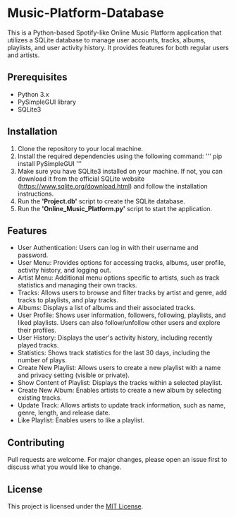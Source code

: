 # Music-Platform-Database

This is a Python-based Spotify-like Online Music Platform application that utilizes a SQLite database to manage user accounts, tracks, albums, playlists, and user activity history. It provides features for both regular users and artists.

## Prerequisites

- Python 3.x
- PySimpleGUI library
- SQLite3

## Installation

1. Clone the repository to your local machine.
2. Install the required dependencies using the following command:
'''
pip install PySimpleGUI
'''
3. Make sure you have SQLite3 installed on your machine. If not, you can download it from the official SQLite website (https://www.sqlite.org/download.html) and follow the installation instructions.
4. Run the **'Project.db'** script to create the SQLite database.
5. Run the **'Online_Music_Platform.py'** script to start the application.


## Features

- User Authentication: Users can log in with their username and password.
- User Menu: Provides options for accessing tracks, albums, user profile, activity history, and logging out.
- Artist Menu: Additional menu options specific to artists, such as track statistics and managing their own tracks.
- Tracks: Allows users to browse and filter tracks by artist and genre, add tracks to playlists, and play tracks.
- Albums: Displays a list of albums and their associated tracks.
- User Profile: Shows user information, followers, following, playlists, and liked playlists. Users can also follow/unfollow other users and explore their profiles.
- User History: Displays the user's activity history, including recently played tracks.
- Statistics: Shows track statistics for the last 30 days, including the number of plays.
- Create New Playlist: Allows users to create a new playlist with a name and privacy setting (visible or private).
- Show Content of Playlist: Displays the tracks within a selected playlist.
- Create New Album: Enables artists to create a new album by selecting existing tracks.
- Update Track: Allows artists to update track information, such as name, genre, length, and release date.
- Like Playlist: Enables users to like a playlist.

## Contributing

Pull requests are welcome. For major changes, please open an issue first to discuss what you would like to change.

## License

This project is licensed under the [MIT License](https://choosealicense.com/licenses/mit/).

